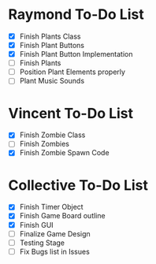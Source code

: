 # Raymond To-Do List
- [x] Finish Plants Class
- [x] Finish Plant Buttons
- [x] Finish Plant Button Implementation
- [ ] Finish Plants
- [ ] Position Plant Elements properly
- [ ] Plant Music Sounds

# Vincent To-Do List
- [x] Finish Zombie Class
- [ ] Finish Zombies
- [x] Finish Zombie Spawn Code

# Collective To-Do List
- [x] Finish Timer Object
- [x] Finish Game Board outline
- [x] Finish GUI
- [ ] Finalize Game Design 
- [ ] Testing Stage
- [ ] Fix Bugs list in Issues
